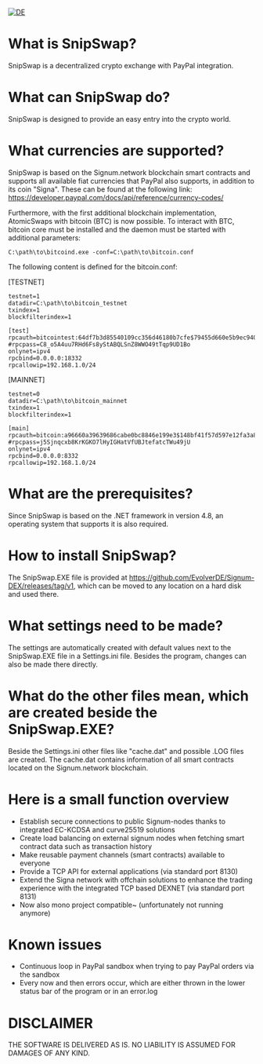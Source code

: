 [![DE](https://img.shields.io/badge/lang-DE-yellow.svg)](/README.de.md)

# What is SnipSwap?
SnipSwap is a decentralized crypto exchange with PayPal integration.

# What can SnipSwap do?
SnipSwap is designed to provide an easy entry into the crypto world.

# What currencies are supported?
SnipSwap is based on the Signum.network blockchain smart contracts and supports all available fiat currencies that PayPal also supports, in addition to its coin "Signa". These can be found at the following link: https://developer.paypal.com/docs/api/reference/currency-codes/

Furthermore, with the first additional blockchain implementation, AtomicSwaps with bitcoin (BTC) is now possible.
To interact with BTC, bitcoin core must be installed and the daemon must be started with additional parameters:

`C:\path\to\bitcoind.exe -conf=C:\path\to\bitcoin.conf`

The following content is defined for the bitcoin.conf:

[TESTNET]
```
testnet=1
datadir=C:\path\to\bitcoin_testnet
txindex=1
blockfilterindex=1

[test]
rpcauth=bitcointest:64df7b3d85540109cc356d46180b7cfe$79455d660e5b9ec940912bf619c1ff959462ff9c663ae79cc4a49c3ed165f72b
#rpcpass=C8_o5A4uu7RHd6Fs8yStABQLSnZ8WWO49tTqp9UD1Bo
onlynet=ipv4
rpcbind=0.0.0.0:18332
rpcallowip=192.168.1.0/24
```

[MAINNET]
```
testnet=0
datadir=C:\path\to\bitcoin_mainnet
txindex=1
blockfilterindex=1

[main]
rpcauth=bitcoin:a96660a39639686cabe0bc8846e199e3$148bf41f57d597e12fa3a8622857b323b09b9588ce4944fa371e5fea0eecaee8
#rpcpass=j5Sjnqcxb8KrKGKO7lHyIGHatVfUBJtefatcTWu49jU
onlynet=ipv4
rpcbind=0.0.0.0:8332
rpcallowip=192.168.1.0/24
```

# What are the prerequisites?
Since SnipSwap is based on the .NET framework in version 4.8, an operating system that supports it is also required.

# How to install SnipSwap?
The SnipSwap.EXE file is provided at https://github.com/EvolverDE/Signum-DEX/releases/tag/v1, which can be moved to any location on a hard disk and used there.

# What settings need to be made?
The settings are automatically created with default values next to the SnipSwap.EXE file in a Settings.ini file. Besides the program, changes can also be made there directly.

# What do the other files mean, which are created beside the SnipSwap.EXE?
Beside the Settings.ini other files like "cache.dat" and possible .LOG files are created. The cache.dat contains information of all smart contracts located on the Signum.network blockchain.

# Here is a small function overview
- Establish secure connections to public Signum-nodes thanks to integrated EC-KCDSA and curve25519 solutions
- Create load balancing on external signum nodes when fetching smart contract data such as transaction history
- Make reusable payment channels (smart contracts) available to everyone
- Provide a TCP API for external applications (via standard port 8130)
- Extend the Signa network with offchain solutions to enhance the trading experience with the integrated TCP based DEXNET (via standard port 8131)
- Now also mono project compatible~ (unfortunately not running anymore)

# Known issues
- Continuous loop in PayPal sandbox when trying to pay PayPal orders via the sandbox
- Every now and then errors occur, which are either thrown in the lower status bar of the program or in an error.log

# DISCLAIMER
THE SOFTWARE IS DELIVERED AS IS. NO LIABILITY IS ASSUMED FOR DAMAGES OF ANY KIND.